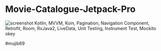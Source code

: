 # Movie-Catalogue-Jetpack-Pro
![screenshot](https://www.fahram.com/photos/shares/portfolio/Android/dicoding-android-expert.png)
Kotlin, MVVM, Koin, Pagination, Navigation Component, Retrofit, Room, RxJava2, LiveData, Unit Testing, Instrument Test, Mockito 
okey

#mujib69
